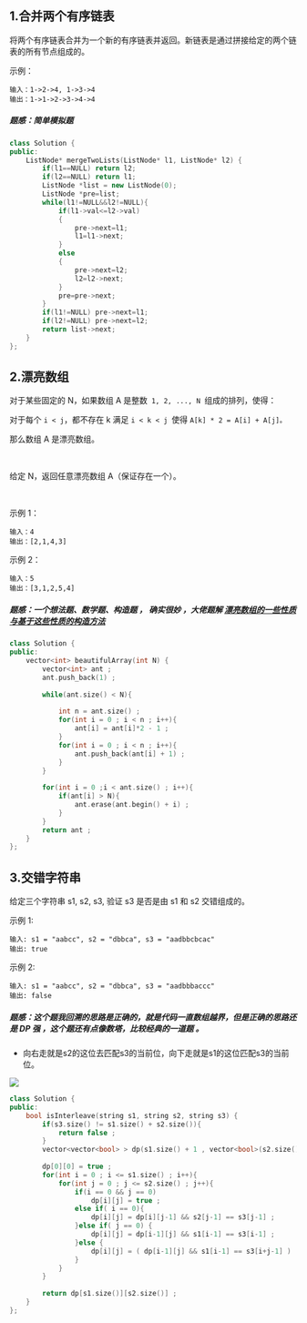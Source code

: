 ## 1.合并两个有序链表
将两个有序链表合并为一个新的有序链表并返回。新链表是通过拼接给定的两个链表的所有节点组成的。 

示例：
```
输入：1->2->4, 1->3->4
输出：1->1->2->3->4->4
```
##### 题感：简单模拟题
```C++
class Solution {
public:
    ListNode* mergeTwoLists(ListNode* l1, ListNode* l2) {
        if(l1==NULL) return l2;
        if(l2==NULL) return l1;
        ListNode *list = new ListNode(0);
        ListNode *pre=list;
        while(l1!=NULL&&l2!=NULL){
            if(l1->val<=l2->val)
            {
                pre->next=l1;
                l1=l1->next;
            }
            else
            {
                pre->next=l2;
                l2=l2->next;
            }
            pre=pre->next;
        }
        if(l1!=NULL) pre->next=l1;
        if(l2!=NULL) pre->next=l2;
        return list->next;  
    }
};
```
## 2.漂亮数组
对于某些固定的 N，如果数组 A 是整数` 1, 2, ..., N `组成的排列，使得：

对于每个 `i < j`，都不存在 k 满足 `i < k < j `使得 `A[k] * 2 = A[i] + A[j]。`

那么数组 A 是漂亮数组。

 

给定 N，返回任意漂亮数组 A（保证存在一个）。

 

示例 1：
```
输入：4
输出：[2,1,4,3]
```
示例 2：
```
输入：5
输出：[3,1,2,5,4]
```
##### 题感：一个想法题、数学题、构造题 ， 确实很妙 ，大佬题解 [漂亮数组的一些性质与基于这些性质的构造方法](https://leetcode-cn.com/problems/beautiful-array/solution/piao-liang-shu-zu-de-yi-xie-xing-zhi-bing-qie-ji-y/)
```C++
class Solution {
public:
    vector<int> beautifulArray(int N) {
        vector<int> ant ; 
        ant.push_back(1) ; 
        
        while(ant.size() < N){
            
            int n = ant.size() ; 
            for(int i = 0 ; i < n ; i++){
                ant[i] = ant[i]*2 - 1 ; 
            }
            for(int i = 0 ; i < n ; i++){
                ant.push_back(ant[i] + 1) ; 
            }
        }
        
        for(int i = 0 ;i < ant.size() ; i++){
            if(ant[i] > N){
                ant.erase(ant.begin() + i) ; 
            }
        }
        return ant ; 
    }
};
```
## 3.交错字符串
给定三个字符串 s1, s2, s3, 验证 s3 是否是由 s1 和 s2 交错组成的。

示例 1:
```
输入: s1 = "aabcc", s2 = "dbbca", s3 = "aadbbcbcac"
输出: true
```
示例 2:
```
输入: s1 = "aabcc", s2 = "dbbca", s3 = "aadbbbaccc"
输出: false
```
##### 题感：这个题我回溯的思路是正确的，就是代码一直数组越界，但是正确的思路还是 DP 强 ，这个题还有点像数塔，比较经典的一道题 。 
* 向右走就是s2的这位去匹配s3的当前位，向下走就是s1的这位匹配s3的当前位。

![](https://pic.leetcode-cn.com/1ea87cbbf785bc31fbc4f10349545947a3bd7dd5c182ca7d038b054b2577e8e2-image.png)
```C++
class Solution {
public:
    bool isInterleave(string s1, string s2, string s3) {
        if(s3.size() != s1.size() + s2.size()){
            return false ; 
        }
        vector<vector<bool> > dp(s1.size() + 1 , vector<bool>(s2.size() + 1)) ; 
        
        dp[0][0] = true ; 
        for(int i = 0 ; i <= s1.size() ; i++){
            for(int j = 0 ; j <= s2.size() ; j++){
                if(i == 0 && j == 0)
                    dp[i][j] = true ;
                else if( i == 0){
                    dp[i][j] = dp[i][j-1] && s2[j-1] == s3[j-1] ; 
                }else if( j == 0) {
                    dp[i][j] = dp[i-1][j] && s1[i-1] == s3[i-1] ; 
                }else {
                    dp[i][j] = ( dp[i-1][j] && s1[i-1] == s3[i+j-1] ) || ( dp[i][j-1] && s2[j-1] == s3[i+j-1] );
                }
            }
        }
        
        return dp[s1.size()][s2.size()] ; 
    }
};
```